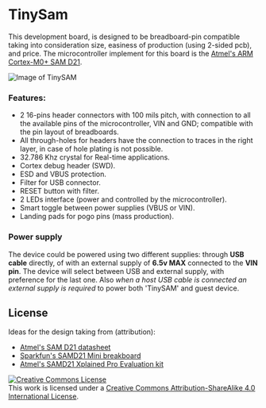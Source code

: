 # TinySam

This development board, is designed to be breadboard-pin compatible taking into
consideration size, easiness of production (using 2-sided pcb), and price.
The microcontroller implement for this board is the [Atmel's ARM Cortex-M0+ SAM D21](http://www.atmel.com/products/microcontrollers/arm/sam-d.aspx?tab=documents).

![Image of TinySAM](https://cloud.githubusercontent.com/assets/7422757/11535293/6f83e062-98e5-11e5-95b7-38daea065f03.png)


### Features:

  * 2 16-pins header connectors with 100 mils pitch, with connection to all the
  available pins of the microcontroller, VIN and GND; compatible with the pin
  layout of breadboards.
  * All through-holes for headers have the connection to traces in the right
  layer, in case of hole plating is not possible.
  * 32.786 Khz crystal for Real-time applications.
  * Cortex debug header (SWD).
  * ESD and VBUS protection.
  * Filter for USB connector.
  * RESET button with filter.
  * 2 LEDs interface (power and controlled by the microcontroller).
  * Smart toggle between power supplies (VBUS or VIN).
  * Landing pads for pogo pins (mass production).


### Power supply

The device could be powered using two different supplies: through **USB cable**
directly, of with an external supply of **6.5v MAX** connected to the **VIN pin**.
The device will select between USB and external supply, with preference for the
last one. Also *when a host USB cable is connected an external supply is
required* to power both 'TinySAM' and guest device.



## License

Ideas for the design taking from (attribution):

 * [Atmel's SAM D21 datasheet](http://www.atmel.com/Images/atmel-42129-sam-d20_datasheet.pdf)
 * [Sparkfun's SAMD21 Mini breakboard](https://www.sparkfun.com/products/13664)
 * [Atmel's SAMD21 Xplained Pro Evaluation kit](http://www.atmel.com/tools/ATSAMD21-XPRO.aspx)

<a rel="license" href="http://creativecommons.org/licenses/by-sa/4.0/"><img alt="Creative Commons License" style="border-width:0" src="https://i.creativecommons.org/l/by-sa/4.0/88x31.png" /></a><br />This work is licensed under a <a rel="license" href="http://creativecommons.org/licenses/by-sa/4.0/">Creative Commons Attribution-ShareAlike 4.0 International License</a>.
